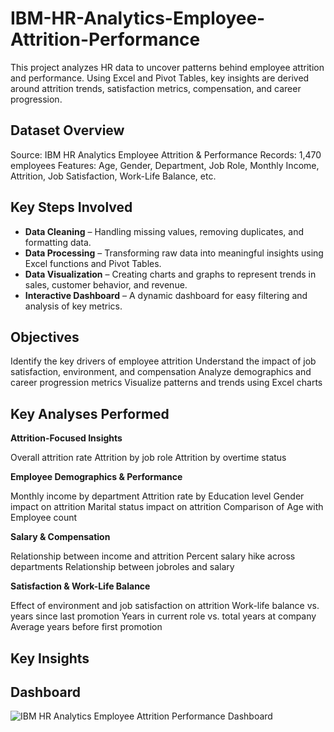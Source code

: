 # IBM-HR-Analytics-Employee-Attrition-Performance
This project analyzes HR data to uncover patterns behind employee attrition and performance. Using Excel and Pivot Tables, key insights are derived around attrition trends, satisfaction metrics, compensation, and career progression.

## Dataset Overview

Source: IBM HR Analytics Employee Attrition & Performance
Records: 1,470 employees
Features: Age, Gender, Department, Job Role, Monthly Income, Attrition, Job Satisfaction, Work-Life Balance, etc.

## Key Steps Involved

- **Data Cleaning** – Handling missing values, removing duplicates, and formatting data.
- **Data Processing** – Transforming raw data into meaningful insights using Excel functions and Pivot Tables.
- **Data Visualization** – Creating charts and graphs to represent trends in sales, customer behavior, and revenue.
- **Interactive Dashboard** – A dynamic dashboard for easy filtering and analysis of key metrics.

 ## Objectives

Identify the key drivers of employee attrition
Understand the impact of job satisfaction, environment, and compensation
Analyze demographics and career progression metrics
Visualize patterns and trends using Excel charts

## Key Analyses Performed

**Attrition-Focused Insights**

Overall attrition rate
Attrition by job role
Attrition by overtime status

**Employee Demographics & Performance**

Monthly income by department
Attrition rate by Education level
Gender impact on attrition
Marital status impact on attrition
Comparison of Age with Employee count

**Salary & Compensation**

Relationship between income and attrition
Percent salary hike across departments
Relationship between jobroles and salary

**Satisfaction & Work-Life Balance**

Effect of environment and job satisfaction on attrition
Work-life balance vs. years since last promotion
Years in current role vs. total years at company
Average years before first promotion

## Key Insights

## Dashboard

![IBM HR Analytics Employee Attrition   Performance Dashboard](https://github.com/user-attachments/assets/2b45c6ca-3a60-4502-b148-5a42c8207959)



